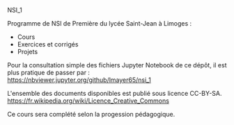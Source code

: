 NSI_1

Programme de NSI de Première du lycée Saint-Jean à Limoges :

- Cours
- Exercices et corrigés
- Projets
  
Pour la consultation simple des fichiers Jupyter Notebook de ce dépôt, il est plus pratique de passer par : https://nbviewer.jupyter.org/github/lmayer65/nsi_1

L'ensemble des documents disponibles est publié sous licence CC-BY-SA. https://fr.wikipedia.org/wiki/Licence_Creative_Commons

Ce cours sera complété selon la progession pédagogique.

